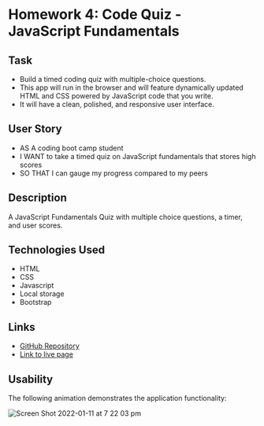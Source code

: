 # Homework 4: Code Quiz - JavaScript Fundamentals

## Task
- Build a timed coding quiz with multiple-choice questions. 
- This app will run in the browser and will feature dynamically updated HTML and CSS powered by JavaScript code that you write.
- It will have a clean, polished, and responsive user interface.

## User Story
- AS A coding boot camp student
- I WANT to take a timed quiz on JavaScript fundamentals that stores high scores
- SO THAT I can gauge my progress compared to my peers

## Description

A JavaScript Fundamentals Quiz with multiple choice questions, a timer, and user scores.

## Technologies Used

- HTML
- CSS 
- Javascript
- Local storage
- Bootstrap

## Links
- [GitHub Repository](https://github.com/carolinatnp/web-APIs-code-quiz)
- [Link to live page](https://carolinatnp.github.io/web-APIs-code-quiz/)

## Usability
The following animation demonstrates the application functionality:

![Screen Shot 2022-01-11 at 7 22 03 pm](https://user-images.githubusercontent.com/94167488/148906333-456456db-0d65-42c9-baba-effe306443f3.png)
